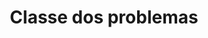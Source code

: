 ---
title: Classe dos problemas
layout: template
filename: classe_problema
button: Classe dos problemas
type: programacao_competitiva
---